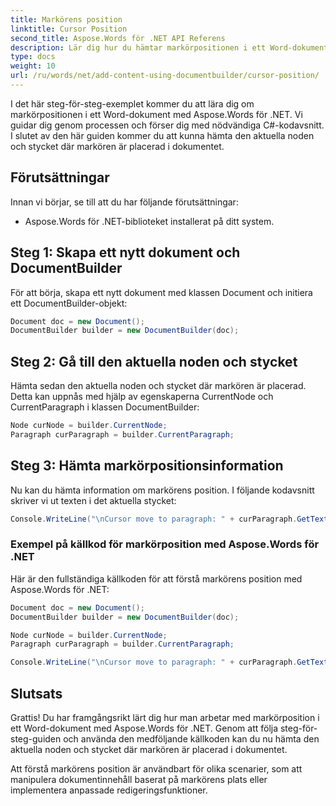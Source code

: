 ```yaml
---
title: Markörens position
linktitle: Cursor Position
second_title: Aspose.Words för .NET API Referens
description: Lär dig hur du hämtar markörpositionen i ett Word-dokument med hjälp av Aspose.Words för .NET Steg-för-steg-guide.
type: docs
weight: 10
url: /ru/words/net/add-content-using-documentbuilder/cursor-position/
---
```


I det här steg-för-steg-exemplet kommer du att lära dig om markörpositionen i ett Word-dokument med Aspose.Words för .NET. Vi guidar dig genom processen och förser dig med nödvändiga C#-kodavsnitt. I slutet av den här guiden kommer du att kunna hämta den aktuella noden och stycket där markören är placerad i dokumentet.

## Förutsättningar
Innan vi börjar, se till att du har följande förutsättningar:
- Aspose.Words för .NET-biblioteket installerat på ditt system.

## Steg 1: Skapa ett nytt dokument och DocumentBuilder
För att börja, skapa ett nytt dokument med klassen Document och initiera ett DocumentBuilder-objekt:

```csharp
Document doc = new Document();
DocumentBuilder builder = new DocumentBuilder(doc);
```

## Steg 2: Gå till den aktuella noden och stycket
Hämta sedan den aktuella noden och stycket där markören är placerad. Detta kan uppnås med hjälp av egenskaperna CurrentNode och CurrentParagraph i klassen DocumentBuilder:

```csharp
Node curNode = builder.CurrentNode;
Paragraph curParagraph = builder.CurrentParagraph;
```

## Steg 3: Hämta markörpositionsinformation
Nu kan du hämta information om markörens position. I följande kodavsnitt skriver vi ut texten i det aktuella stycket:

```csharp
Console.WriteLine("\nCursor move to paragraph: " + curParagraph.GetText());
```

### Exempel på källkod för markörposition med Aspose.Words för .NET
Här är den fullständiga källkoden för att förstå markörens position med Aspose.Words för .NET:

```csharp
Document doc = new Document();
DocumentBuilder builder = new DocumentBuilder(doc);

Node curNode = builder.CurrentNode;
Paragraph curParagraph = builder.CurrentParagraph;

Console.WriteLine("\nCursor move to paragraph: " + curParagraph.GetText());
```

## Slutsats
Grattis! Du har framgångsrikt lärt dig hur man arbetar med markörposition i ett Word-dokument med Aspose.Words för .NET. Genom att följa steg-för-steg-guiden och använda den medföljande källkoden kan du nu hämta den aktuella noden och stycket där markören är placerad i dokumentet.

Att förstå markörens position är användbart för olika scenarier, som att manipulera dokumentinnehåll baserat på markörens plats eller implementera anpassade redigeringsfunktioner.

